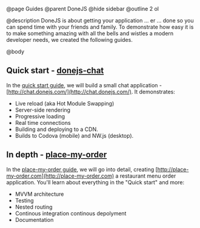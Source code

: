 @page Guides
@parent DoneJS
@hide sidebar
@outline 2 ol

@description DoneJS is about getting your application ... er ... done so you can spend time with 
your friends and family.  To demonstrate how easy it is to make something amazing with all the bells and
wistles a modern developer needs, we created the following guides.


@body

## Quick start - [donejs-chat](http://chat.donejs.com/)

In the [quick start guide](/Guide.html), we will build a small chat application - [http://chat.donejs.com/](http://chat.donejs.com/).  It demonstrates:

- Live reload (aka Hot Module Swapping)
- Server-side rendering
- Progressive loading
- Real time connections
- Building and deploying to a CDN.
- Builds to Codova (mobile) and NW.js (desktop).

## In depth - [place-my-order](http://place-my-order.com)

In the [place-my-order guide](/place-my-order.html), we will go into detail, creating [http://place-my-order.com](http://place-my-order.com) a restaurant menu order application. You'll learn about everything in the "Quick start" and more:

- MVVM architecture
- Testing
- Nested routing
- Continous integration continous depolyment
- Documentation
